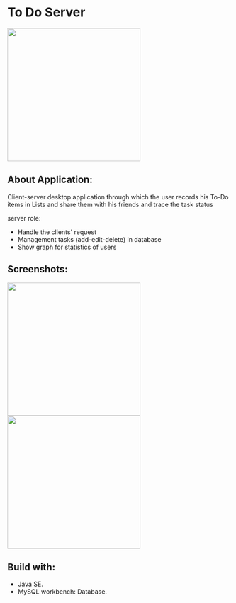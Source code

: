 # To Do Server
<img src="https://user-images.githubusercontent.com/44899782/79294131-b94a2780-7ed5-11ea-9d0a-fffddaf3af51.jpg" height = 300 >

## About Application:
Client-server desktop application through which the user records his To-Do items in Lists and share them with his friends and trace the task status

server role:
- Handle the clients' request 
- Management tasks (add-edit-delete) in database
- Show graph for statistics of users

## Screenshots:
<div>
<img src= "https://user-images.githubusercontent.com/44899782/79294424-6fae0c80-7ed6-11ea-99a7-4b98343f3c65.png" width = 300>
<img src= "https://user-images.githubusercontent.com/44899782/79294426-7177d000-7ed6-11ea-8114-f5b828eaed32.png" width = 300>
</div>

## Build with:
- Java SE.
- MySQL workbench: Database.
